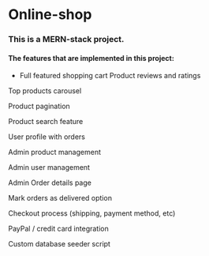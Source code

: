 # Online-shop
### This is a MERN-stack project.
#### The features that are implemented in this project:
* Full featured shopping cart
Product reviews and ratings

Top products carousel

Product pagination

Product search feature

User profile with orders

Admin product management

Admin user management

Admin Order details page

Mark orders as delivered option

Checkout process (shipping, payment method, etc)

PayPal / credit card integration

Custom database seeder script
